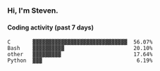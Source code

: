 ### Hi, I'm Steven.

#### Coding activity (past 7 days)
```
C       ▓▓▓▓▓▓▓▓▓▓▓▓▓▓▓▓▓▓▓▓▓▓▓▓▓▓▓▓▓▓  56.07%
Bash    ▓▓▓▓▓▓▓▓▓▓                      20.10%
other   ▓▓▓▓▓▓▓▓▓                       17.64%
Python  ▓▓▓                              6.19%
```
